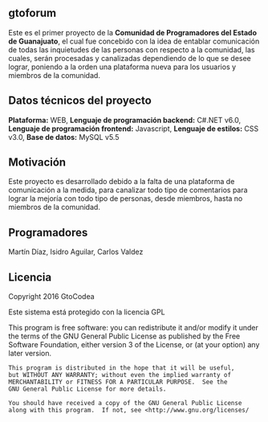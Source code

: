 ## gtoforum
Este es el primer proyecto de la **Comunidad de Programadores del Estado de Guanajuato**, el cual fue concebido con la idea de entablar comunicación de todas las inquietudes de las personas con respecto a la comunidad, las cuales, serán procesadas y canalizadas dependiendo de lo que se desee lograr, poniendo a la orden una plataforma nueva para los usuarios y miembros de la comunidad.


## Datos técnicos del proyecto
**Plataforma:** WEB, 
**Lenguaje de programación backend:** C#.NET v6.0, 
**Lenguaje de programación frontend:** Javascript, 
**Lenguaje de estilos:** CSS v3.0, 
**Base de datos:** MySQL v5.5


## Motivación
Este proyecto es desarrollado debido a la falta de una plataforma de comunicación a la medida, para canalizar todo tipo de comentarios para lograr la mejoría con todo tipo de personas, desde miembros, hasta no miembros de la comunidad.



## Programadores
Martín Díaz, 
Isidro Aguilar, 
Carlos Valdez




## Licencia
Copyright 2016 GtoCodea

Este sistema está protegido con la licencia GPL

 This program is free software: you can redistribute it and/or modify
    it under the terms of the GNU General Public License as published by
    the Free Software Foundation, either version 3 of the License, or
    (at your option) any later version.

    This program is distributed in the hope that it will be useful,
    but WITHOUT ANY WARRANTY; without even the implied warranty of
    MERCHANTABILITY or FITNESS FOR A PARTICULAR PURPOSE.  See the
    GNU General Public License for more details.

    You should have received a copy of the GNU General Public License
    along with this program.  If not, see <http://www.gnu.org/licenses/
